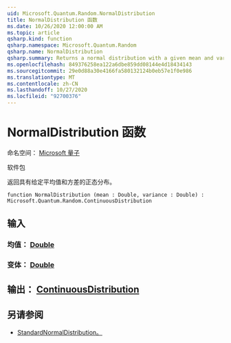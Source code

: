 ```yaml
---
uid: Microsoft.Quantum.Random.NormalDistribution
title: NormalDistribution 函数
ms.date: 10/26/2020 12:00:00 AM
ms.topic: article
qsharp.kind: function
qsharp.namespace: Microsoft.Quantum.Random
qsharp.name: NormalDistribution
qsharp.summary: Returns a normal distribution with a given mean and variance.
ms.openlocfilehash: 849376258ea122a6dbe859dd08144e4d18434143
ms.sourcegitcommit: 29e0d88a30e4166fa580132124b0eb57e1f0e986
ms.translationtype: MT
ms.contentlocale: zh-CN
ms.lasthandoff: 10/27/2020
ms.locfileid: "92700376"
---
```

# <a name="normaldistribution-function"></a>NormalDistribution 函数

命名空间： [Microsoft 量子](xref:Microsoft.Quantum.Random)

软件包 [](https://nuget.org/packages/)


返回具有给定平均值和方差的正态分布。

```qsharp
function NormalDistribution (mean : Double, variance : Double) : Microsoft.Quantum.Random.ContinuousDistribution
```


## <a name="input"></a>输入

### <a name="mean--double"></a>均值： [Double](xref:microsoft.quantum.lang-ref.double)




### <a name="variance--double"></a>变体： [Double](xref:microsoft.quantum.lang-ref.double)





## <a name="output--continuousdistribution"></a>输出： [ContinuousDistribution](xref:Microsoft.Quantum.Random.ContinuousDistribution)



## <a name="see-also"></a>另请参阅

- [StandardNormalDistribution。](xref:Microsoft.Quantum.Random.StandardNormalDistribution)